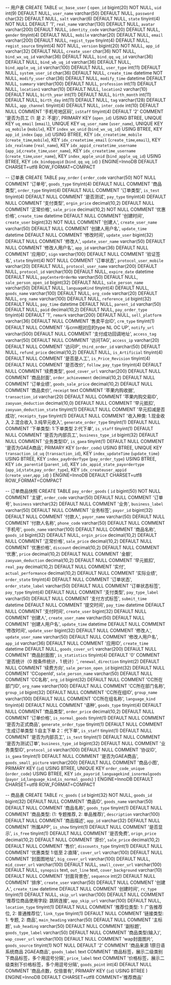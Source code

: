 -- 用户表
CREATE TABLE `uc_base_user` (
  `open_id` bigint(20) NOT NULL,
  `uid` int(9) DEFAULT NULL,
  `user_name` varchar(50) DEFAULT NULL,
  `password` char(32) DEFAULT NULL,
  `salt` varchar(6) DEFAULT NULL,
  `state` tinyint(4) NOT NULL DEFAULT '1',
  `real_name` varchar(130) DEFAULT NULL,
  `avatar` varchar(200) DEFAULT NULL,
  `identity_code` varchar(20) DEFAULT NULL,
  `gender` tinyint(4) DEFAULT NULL,
  `mobile` varchar(20) DEFAULT NULL,
  `email` varchar(200) DEFAULT NULL,
  `regist_type` tinyint(4) DEFAULT NULL,
  `regist_source` tinyint(4) NOT NULL,
  `version` bigint(20) NOT NULL,
  `app_id` varchar(32) DEFAULT NULL,
  `create_user` char(36) NOT NULL,
  `bind_wx_uq_id` varchar(36) DEFAULT NULL,
  `bind_qq_uq_id` varchar(36) DEFAULT NULL,
  `bind_wb_uq_id` varchar(36) DEFAULT NULL,
  `bind_apple_uq_id` varchar(100) DEFAULT NULL,
  `user_type` int(11) DEFAULT NULL,
  `system_user_id` char(36) DEFAULT NULL,
  `create_time` datetime NOT NULL,
  `modify_user` char(36) DEFAULT NULL,
  `modify_time` datetime DEFAULT NULL,
  `summary` varchar(100) DEFAULT NULL,
  `profession` int(11) DEFAULT NULL,
  `location1` varchar(10) DEFAULT NULL,
  `location2` varchar(10) DEFAULT NULL,
  `birth_year` int(11) DEFAULT NULL,
  `birth_month` int(11) DEFAULT NULL,
  `birth_day` int(11) DEFAULT NULL,
  `tag` varchar(128) DEFAULT NULL,
  `app_channel` tinyint(4) DEFAULT NULL,
  `inter_code` int(10) DEFAULT NULL COMMENT '手机号地区码',
  `isStaff` tinyint(4) DEFAULT '2' COMMENT '是否为员工  (1: 是  2: 不是)',
  PRIMARY KEY (`open_id`) USING BTREE,
  UNIQUE KEY `uq_email` (`email`),
  UNIQUE KEY `uq_user_name` (`user_name`),
  UNIQUE KEY `uq_mobile` (`mobile`),
  KEY `index_wx_unid` (`bind_wx_uq_id`) USING BTREE,
  KEY `app_id_index` (`app_id`) USING BTREE,
  KEY `idx_createtime_mobile` (`create_time`,`mobile`),
  KEY `idx_createtime_email` (`create_time`,`email`),
  KEY `idx_realname` (`real_name`),
  KEY `idx_appid_createtime_username` (`app_id`,`create_time`,`user_name`),
  KEY `idx_createtime_username` (`create_time`,`user_name`),
  KEY `index_apple_unid` (`bind_apple_uq_id`) USING BTREE,
  KEY `idx_bindqquqid` (`bind_qq_uq_id`)
) ENGINE=InnoDB DEFAULT CHARSET=utf8 ROW_FORMAT=COMPACT

-- 订单表
CREATE TABLE `pay_order` (
  `order_code` varchar(50) NOT NULL COMMENT '订单号',
  `goods_type` tinyint(4) DEFAULT NULL COMMENT '商品类型',
  `order_type` tinyint(4) DEFAULT NULL COMMENT '订单类型',
  `is_test` tinyint(4) DEFAULT NULL COMMENT '是否测试',
  `pay_type` tinyint(4) DEFAULT NULL COMMENT '支付类型',
  `orgin_price` decimal(10,2) DEFAULT NULL COMMENT '正常价格',
  `sale_price` decimal(10,2) NOT NULL COMMENT '优惠价格',
  `create_time` datetime DEFAULT NULL COMMENT '创建时间',
  `create_user` bigint(32) NOT NULL COMMENT '创建人',
  `create_user_name` varchar(50) DEFAULT NULL COMMENT '创建人用户名',
  `update_time` datetime DEFAULT NULL COMMENT '修改时间',
  `update_user` bigint(32) DEFAULT NULL COMMENT '修改人',
  `update_user_name` varchar(50) DEFAULT NULL COMMENT '修改人用户名',
  `app_id` varchar(36) DEFAULT NULL COMMENT '应用ID',
  `sign` varchar(100) DEFAULT NULL COMMENT '验证签名',
  `state` tinyint(4) NOT NULL COMMENT '订单状态',
  `protocol_user_mobile` varchar(20) DEFAULT NULL,
  `protocol_user_name` varchar(200) DEFAULT NULL,
  `protocol_id` varchar(100) DEFAULT NULL,
  `expire_date` datetime DEFAULT NULL,
  `payCenterOrderNo` varchar(50) DEFAULT NULL,
  `sale_person_open_id` bigint(32) DEFAULT NULL,
  `sale_person_name` varchar(50) DEFAULT NULL,
  `languageKind` tinyint(4) DEFAULT NULL,
  `goods_name` varchar(100) DEFAULT NULL,
  `org_code` varchar(20) DEFAULT NULL,
  `org_name` varchar(100) DEFAULT NULL,
  `reference_id` bigint(32) DEFAULT NULL,
  `pay_time` datetime DEFAULT NULL,
  `parent_id` varchar(50) DEFAULT NULL,
  `paid` decimal(10,2) DEFAULT NULL,
  `pay_order_type` tinyint(4) DEFAULT '1',
  `remark` varchar(200) DEFAULT NULL,
  `sell_platform` varchar(36) DEFAULT NULL COMMENT '售卖平台ID',
  `crm_type` tinyint(1) DEFAULT NULL COMMENT '与crm相对应的type NL OC UP',
  `notify_url` varchar(500) DEFAULT NULL COMMENT '支付成功回调地址',
  `access_tag` varchar(50) DEFAULT NULL COMMENT '访问TAG',
  `access_ip` varchar(20) DEFAULT NULL COMMENT '访问IP',
  `third_order_id` varchar(50) DEFAULT NULL,
  `refund_price` decimal(10,2) DEFAULT NULL,
  `is_Artificial` tinyint(4) DEFAULT NULL COMMENT '是否是人工',
  `is_Price_Revision` tinyint(4) DEFAULT NULL COMMENT '是否改价',
  `follow_pay_type` tinyint(4) DEFAULT NULL COMMENT '续费类型',
  `good_cover_url` varchar(200) DEFAULT NULL COMMENT '商品封面',
  `order_achievement` decimal(10,2) DEFAULT NULL COMMENT '订单业绩',
  `goods_sale_price` decimal(10,2) DEFAULT NULL COMMENT '商品卖价',
  `receipt` text COMMENT '苹果内购收据',
  `transaction_id` varchar(20) DEFAULT NULL COMMENT '苹果内购交易ID',
  `zaoyuan_deduction` decimal(10,0) DEFAULT NULL COMMENT '早元抵扣',
  `zaoyuan_deduction_state` tinyint(1) DEFAULT NULL COMMENT '早元扣减是否成功',
  `receipts_type` tinyint(1) DEFAULT NULL COMMENT '收入种类: 1.现金收入 2.混合收入 3.纯早元收入',
  `generate_order_type` tinyint(1) DEFAULT NULL COMMENT '下单类型: 1:下单类型 2:代下单',
  `is_staff` tinyint(1) DEFAULT NULL COMMENT '是否为内部员工',
  `business_type_id` bigint(32) DEFAULT NULL COMMENT '业务类型ID',
  `is_gaea` tinyint(1) DEFAULT NULL COMMENT '是否为GAEA商品',
  PRIMARY KEY (`order_code`) USING BTREE,
  UNIQUE KEY `transaction_id_uq` (`transaction_id`),
  KEY `index_updateTime` (`update_time`) USING BTREE,
  KEY `index_payOrderType` (`pay_order_type`) USING BTREE,
  KEY `idx_parentid` (`parent_id`),
  KEY `idx_appid_state_payordertype` (`app_id`,`state`,`pay_order_type`),
  KEY `idx_createuser_appid` (`create_user`,`app_id`)
) ENGINE=InnoDB DEFAULT CHARSET=utf8 ROW_FORMAT=COMPACT

-- 订单商品快照
CREATE TABLE `pay_order_goods` (
  `id` bigint(50) NOT NULL COMMENT '主键',
  `order_code` varchar(50) DEFAULT NULL COMMENT '订单号',
  `business` varchar(32) DEFAULT NULL COMMENT '业务',
  `business_label` varchar(50) DEFAULT NULL COMMENT '业务标签',
  `payor_id` bigint(32) DEFAULT NULL COMMENT '付款人',
  `payor_name` varchar(50) DEFAULT NULL COMMENT '付款人名称',
  `phone_code` varchar(50) DEFAULT NULL COMMENT '手机号',
  `goods_name` varchar(100) DEFAULT NULL COMMENT '商品名称',
  `goods_id` bigint(32) DEFAULT NULL,
  `orgin_price` decimal(10,2) DEFAULT NULL COMMENT '正常价格',
  `sale_price` decimal(10,2) DEFAULT NULL COMMENT '优惠价格',
  `discount` decimal(10,2) DEFAULT NULL COMMENT '优惠',
  `price` decimal(10,2) DEFAULT NULL COMMENT '金额',
  `zaoyuan_deduction` decimal(10,2) DEFAULT NULL COMMENT '早元抵扣',
  `real_pay` decimal(10,2) DEFAULT NULL COMMENT '实付',
  `actual_performance` decimal(10,2) DEFAULT NULL COMMENT '实际业绩',
  `order_state` tinyint(4) DEFAULT NULL COMMENT '订单状态',
  `order_state_label` varchar(50) DEFAULT NULL COMMENT '订单状态标签',
  `pay_type` tinyint(4) DEFAULT NULL COMMENT '支付类型',
  `pay_type_label` varchar(50) DEFAULT NULL COMMENT '支付方式标签',
  `submit_time` datetime DEFAULT NULL COMMENT '提交时间',
  `pay_time` datetime DEFAULT NULL COMMENT '支付时间',
  `create_user` bigint(32) DEFAULT NULL COMMENT '创建人',
  `create_user_name` varchar(50) DEFAULT NULL COMMENT '创建人用户名',
  `update_time` datetime DEFAULT NULL COMMENT '修改时间',
  `update_user` bigint(32) DEFAULT NULL COMMENT '修改人',
  `update_user_name` varchar(50) DEFAULT NULL COMMENT '修改人用户名',
  `app_id` varchar(36) DEFAULT NULL COMMENT '应用ID',
  `create_time` datetime DEFAULT NULL,
  `goods_cover_url` varchar(200) DEFAULT NULL COMMENT '商品封面图',
  `is_statistics` tinyint(4) DEFAULT '0' COMMENT '是否统计（0 按条件统计，1 统计）',
  `renewal_direction` tinyint(2) DEFAULT NULL COMMENT '续费方向',
  `sale_person_open_id` bigint(32) DEFAULT NULL COMMENT 'CCopenId',
  `sale_person_name` varchar(50) DEFAULT NULL COMMENT 'CC名称',
  `org_id` bigint(32) DEFAULT NULL COMMENT 'CC所在部门ID',
  `org_name` varchar(100) DEFAULT NULL COMMENT 'CC所在部门名称',
  `group_id` bigint(32) DEFAULT NULL COMMENT 'CC所在组ID',
  `group_name` varchar(100) DEFAULT NULL COMMENT 'CC所在组名称',
  `language_kind` tinyint(4) DEFAULT NULL COMMENT '语种',
  `goods_type` tinyint(4) DEFAULT NULL COMMENT '商品类型',
  `order_price` decimal(10,2) DEFAULT NULL COMMENT '订单价格',
  `is_normal_goods` tinyint(1) DEFAULT NULL COMMENT '是否为正式商品',
  `generate_order_type` tinyint(1) DEFAULT NULL COMMENT '生成订单类型 1:自主下单 2：代下单',
  `is_staff` tinyint(1) DEFAULT NULL COMMENT '是否为内部员工',
  `is_test` tinyint(1) DEFAULT NULL COMMENT '是否为测试订单',
  `business_type_id` bigint(32) DEFAULT NULL COMMENT '业务类型ID',
  `protocol_id` varchar(100) DEFAULT NULL COMMENT '协议ID',
  `is_gaea` tinyint(1) DEFAULT NULL COMMENT '是否为GAEA商品',
  `goods_small_picture` varchar(200) DEFAULT NULL COMMENT '商品小图',
  PRIMARY KEY (`id`) USING BTREE,
  UNIQUE KEY `order_code_unique` (`order_code`) USING BTREE,
  KEY `idx_payorid_languagekind_isnormalgoods` (`payor_id`,`language_kind`,`is_normal_goods`)
) ENGINE=InnoDB DEFAULT CHARSET=utf8 ROW_FORMAT=COMPACT

-- 商品表
CREATE TABLE `rc_goods` (
  `id` bigint(32) NOT NULL,
  `goods_id` bigint(32) DEFAULT NULL COMMENT '商品ID',
  `goods_name` varchar(50) DEFAULT NULL COMMENT '商品名称',
  `goods_type` tinyint(1) DEFAULT NULL COMMENT '商品类型: (1: 专题推荐, 2: 单品推荐)',
  `description` varchar(100) DEFAULT NULL COMMENT '商品描述',
  `app_id` varchar(32) DEFAULT NULL COMMENT '所属APP',
  `is_show` tinyint(1) DEFAULT NULL COMMENT '是否显示',
  `is_free` tinyint(1) DEFAULT NULL COMMENT '是否免费',
  `orign_price` decimal(10,2) DEFAULT NULL COMMENT '原价',
  `sale_price` decimal(10,2) DEFAULT NULL COMMENT '售价',
  `discounts_type` tinyint(1) DEFAULT NULL COMMENT '优惠类型 1:低至 2:直降',
  `cover_url` varchar(100) DEFAULT NULL COMMENT '封面图地址',
  `big_cover_url` varchar(100) DEFAULT NULL,
  `mid_cover_url` varchar(100) DEFAULT NULL,
  `small_cover_url` varchar(100) DEFAULT NULL,
  `synopsis` text,
  `out_line` text,
  `cover_background` varchar(10) DEFAULT NULL COMMENT '封面背景色',
  `sequence` int(2) DEFAULT NULL COMMENT '排序',
  `create_user` varchar(50) DEFAULT NULL COMMENT '创建人',
  `create_time` datetime DEFAULT NULL COMMENT '创建时间',
  `rc_type` tinyint(1) DEFAULT NULL,
  `skip_url` varchar(100) DEFAULT NULL COMMENT '推荐位商品使用字段: 跳转连接',
  `app_skip_url` varchar(100) DEFAULT NULL,
  `location_type` tinyint(1) DEFAULT NULL COMMENT '推荐位类型:    1: 广告推荐位,  2: 普通推荐位',
  `link_type` tinyint(1) DEFAULT NULL COMMENT '链接类型: 1: 专题,  2: 商品',
  `main_heading` varchar(50) DEFAULT NULL COMMENT '主标题',
  `sub_heading` varchar(50) DEFAULT NULL COMMENT '副标题',
  `goods_type_label` varchar(50) DEFAULT NULL COMMENT '商品类型(输入)',
  `wap_cover_url` varchar(100) DEFAULT NULL COMMENT 'wap封面图片',
  `goods_source` tinyint(1) NOT NULL DEFAULT '2' COMMENT '商品来源 1原日语系统商品  2GAEA商品',
  `goods_label` text COMMENT '商品标签，展示二级类别下商品标签，多个用逗号分隔',
  `price_label` text COMMENT '价格标签，展示二级类别下价格标签，多个用逗号分隔',
  `goods_point` int(4) DEFAULT NULL COMMENT '商品点数，仅倍普有',
  PRIMARY KEY (`id`) USING BTREE
) ENGINE=InnoDB DEFAULT CHARSET=utf8 COMMENT='推荐商品'

